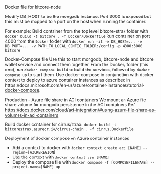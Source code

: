 Docker file for bitcore-node

Modify DB_HOST to be the mongodb instance.
Port 3000 is exposed but this must be mapped to a port on the host when running the container.

For example:
Build container from the top level bitcore-strax folder with `docker build -t bitcore . -f Docker/Dockerfile`
Run container on port 4000 from the `Docker` folder with `docker run -it -e DB_HOST=... -e DB_PORT=... -v PATH_TO_LOCAL_CONFIG_FOLDER:/config -p 4000:3000 bitcore`

Docker-Compose file
Use this to start mongodb, bitcore-node and bitcore wallet service and connect them together.
From the Docker/ folder (this one), run `docker-compose build` to build the services, followed by `docker-compose up` to start them.
Use docker-compose in conjunction with docker context to deploy to azure container instances as described in https://docs.microsoft.com/en-us/azure/container-instances/tutorial-docker-compose.

Production - Azure file share in ACI containers
We mount an Azure file share volume for mongodb persistence in the ACI containers
Ref https://docs.docker.com/cloud/aci-integration/#using-azure-file-share-as-volumes-in-aci-containers

Build docker container for cirrus/strax: `docker build -t bitcorestrax.azurecr.io/cirrus-chain . -f cirrus.Dockerfile`

Deployment of docker compose on Azure container instances
- Add a context to docker with `docker context create aci [NAME] --region=[AZUREREGION]`
- Use the context with `docker context use [NAME]`
- Deploy the compose file with `docker compose -f [COMPOSEFILENAME] --project-name=[NAME] up`
